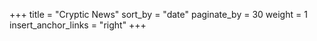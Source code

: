 +++
title = "Cryptic News"
sort_by = "date"
paginate_by = 30
weight = 1
insert_anchor_links = "right"
+++
